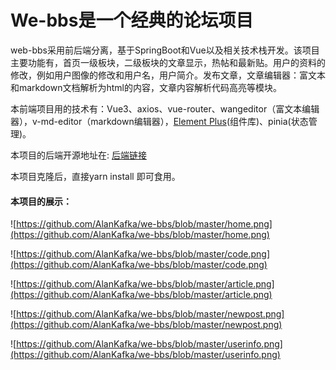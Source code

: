 # We-bbs是一个经典的论坛项目

web-bbs采用前后端分离，基于SpringBoot和Vue以及相关技术栈开发。该项目主要功能有，首页一级板块，二级板块的文章显示，热帖和最新贴。用户的资料的修改，例如用户图像的修改和用户名，用户简介。发布文章，文章编辑器：富文本和markdown文档解析为html的内容，文章内容解析代码高亮等模块。

本前端项目用的技术有：Vue3、axios、vue-router、wangeditor（富文本编辑器），v-md-editor（markdown编辑器），[Element Plus](https://element-plus.org/zh-CN/)(组件库)、pinia(状态管理)。

本项目的后端开源地址在: [后端链接](https://github.com/AlanKafka/Web-bbs-Server)



本项目克隆后，直接yarn install 即可食用。

#### 本项目的展示：

![https://github.com/AlanKafka/we-bbs/blob/master/home.png](https://github.com/AlanKafka/we-bbs/blob/master/home.png)

![https://github.com/AlanKafka/we-bbs/blob/master/code.png](https://github.com/AlanKafka/we-bbs/blob/master/code.png)

![https://github.com/AlanKafka/we-bbs/blob/master/article.png](https://github.com/AlanKafka/we-bbs/blob/master/article.png)

![https://github.com/AlanKafka/we-bbs/blob/master/newpost.png](https://github.com/AlanKafka/we-bbs/blob/master/newpost.png)

![https://github.com/AlanKafka/we-bbs/blob/master/userinfo.png](https://github.com/AlanKafka/we-bbs/blob/master/userinfo.png)

